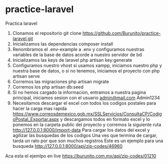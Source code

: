# practice-laravel
Practica laravel

1. Clonamos el repositorio 		git clone https://github.com/Burunito/practice-laravel.git 
2. Inicializamos las dependencias 		composer install
3. Renombramos el .env-example a .env y configuramos nuestras variables de la base de datos acorde a nuestro servidor de bd
4. Inicializamos las keys de laravel php artisan key:generate
5. Configuramos nuestro vhost si usamos xampp, iniciamos nuestro php y nuestra base de datos, o si no tenemos, iniciamos el proyecto con php artisan serve
6. Corremos las migraciones 	php artisan migrate
7. Corremos los 				php artisan db:seed
8. Si no hemos cargado la informacion, entramos a nuestra pagina principal, iniciamos sesion  con el usuario 
admin@mail.com
Admin1234
9. Necesitamos descargar el excel con todos los codigos postales para hacer la carga mas rapida
https://www.correosdemexico.gob.mx/SSLServicios/ConsultaCP/CodigoPostal_Exportar.aspx
y descargamos todos en formato excel y lo ponemos en la carpeta public del proyecto
y corremos la siguiente ruta
http://127.0.0.1:8000/import-data
Para cargar los datos del excel y agilizar las busquedas de los codigos
Una ves que termina de cargar, tarda un rato por que son muchos registros
Este es un ejemplo para una busqueda
http://127.0.0.1:8000/api/zip-codes/46960

Aca esta el ejemlpo en live 
https://burunito.com.mx/api/zip-codes/01210
